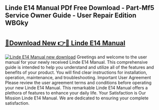 ## Linde E14 Manual PDf Free Download - Part-Mf5 Service Owner Guide - User Repair Edition WBGky

# <h2><a href="http://cf16126.oget.top/?id=Linde+E14+Manual">🔗Download New 👉🔴 Linde E14 Manual</a></h2>

[![Linde E14 Manual new download](https://i.imgur.com/5g1atiW.png)](http://cf16126.oget.top/?id=Linde+E14+Manual)
Greetings and welcome to the user manual for your newly received Linde E14 Manual. This comprehensive guide is intended to help you understand and utilize all of the features and benefits of your product. You will find clear instructions for installation, operation, maintenance, and troubleshooting. Important User Agreement Please review the user agreement terms and conditions before operating your new Linde E14 Manual. This remarkable Linde E14 Manual offers a plethora of features to enhance your daily life. Your Satisfaction is Our Mission Linde E14 Manual. We are dedicated to ensuring your complete satisfaction.
